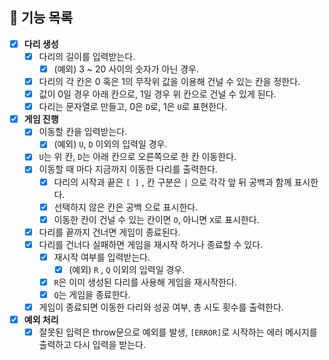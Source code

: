 ## 📃 기능 목록

- [x] **다리 생성**
  - [x] 다리의 길이를 입력받는다.
    - [x] (예외) 3 ~ 20 사이의 숫자가 아닌 경우.
  - [x] 다리의 각 칸은 0 혹은 1의 무작위 값을 이용해 건널 수 있는 칸을 정한다.
  - [x] 값이 0일 경우 아래 칸으로, 1일 경우 위 칸으로 건널 수 있게 된다.
  - [x] 다리는 문자열로 만들고, 0은 `D`로, 1은 `U`로 표현한다.
- [x] **게임 진행**
  - [x] 이동할 칸을 입력받는다.
    - [x] (예외) `U`, `D` 이외의 입력일 경우.
  - [x] `U`는 위 칸, `D`는 아래 칸으로 오른쪽으로 한 칸 이동한다.
  - [x] 이동할 때 마다 지금까지 이동한 다리를 출력한다.
    - [x] 다리의 시작과 끝은 `[ ]` , 칸 구분은 `|` 으로 각각 앞 뒤 공백과 함께 표시한다.
    - [x] 선택하지 않은 칸은 공백 으로 표시한다.
    - [x] 이동한 칸이 건널 수 있는 칸이면 `O`, 아니면 `X`로 표시한다.
  - [x] 다리를 끝까지 건너면 게임이 종료된다.
  - [x] 다리를 건너다 실패하면 게임을 재시작 하거나 종료할 수 있다.
    - [x] 재시작 여부를 입력받는다.
      - [x] (예외) `R` , `Q` 이외의 입력일 경우.
    - [x] `R`은 이미 생성된 다리를 사용해 게임을 재시작한다.
    - [x] `Q`는 게임을 종료한다.
  - [x] 게임이 종료되면 이동한 다리와 성공 여부, 총 시도 횟수를 출력한다.
- [x] **예외 처리**
  - [x] 잘못된 입력은 throw문으로 예외를 발생, `[ERROR]`로 시작하는 에러 메시지를 출력하고 다시 입력을 받는다.

